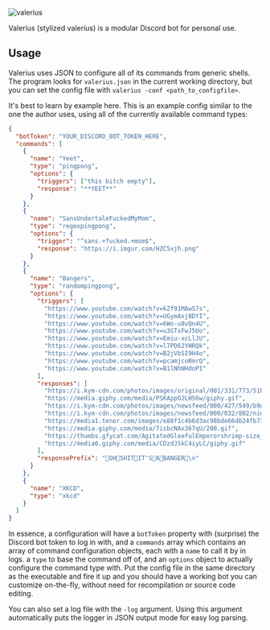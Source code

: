 ![valerius](https://i.imgur.com/EsgTukM.png)

Valerius (stylized valerius) is a modular Discord bot for personal use.

## Usage

Valerius uses JSON to configure all of its commands from generic shells.
The program looks for `valerius.json` in the current working directory, but you can set the config file with `valerius -conf <path_to_configfile>`.

It's best to learn by example here. This is an example config similar to the one the author uses, using all of the currently available command types:

```json
{
  "botToken": "YOUR_DISCORD_BOT_TOKEN_HERE",
  "commands": [
    {
      "name": "Yeet",
      "type": "pingpong",
      "options": {
        "triggers": ["this bitch empty"],
        "response": "**YEET**"
      }
    },
    {
      "name": "SansUndertaleFuckedMyMom",
      "type": "regexpingpong",
      "options": {
        "trigger": "^sans.+fucked.+mom$",
        "response": "https://i.imgur.com/HZC5xjh.png"
      }
    },
    {
      "name": "Bangers",
      "type": "randompingpong",
      "options": {
        "triggers": [
          "https://www.youtube.com/watch?v=kZf91MAwS7s",
          "https://www.youtube.com/watch?v=UGymAxj8DYI",
          "https://www.youtube.com/watch?v=6Wo-u8vQn4U",
          "https://www.youtube.com/watch?v=u3GTsFwJ5Uo",
          "https://www.youtube.com/watch?v=Emiu-xcLlJU",
          "https://www.youtube.com/watch?v=l7PD62YHRQk",
          "https://www.youtube.com/watch?v=B2jVbSI9H4o",
          "https://www.youtube.com/watch?v=pcamjcoRmrQ",
          "https://www.youtube.com/watch?v=B1lNhNHdoPI"
        ],
        "responses": [
          "https://i.kym-cdn.com/photos/images/original/001/331/773/518.gif",
          "https://media.giphy.com/media/PSKAppO2LH56w/giphy.gif",
          "https://i.kym-cdn.com/photos/images/newsfeed/000/427/549/b9d.gif",
          "https://i.kym-cdn.com/photos/images/newsfeed/000/032/802/ninja-dance.gif",
          "https://media1.tenor.com/images/e88f1c4b6d3ac98bde66db24fb73441d/tenor.gif?itemid=5586778",
          "https://media.giphy.com/media/7isbcNAx367qU/200.gif",
          "https://thumbs.gfycat.com/AgitatedGleefulEmperorshrimp-size_restricted.gif",
          "https://media0.giphy.com/media/CDzdJSkC4iyLC/giphy.gif"
        ],
        "responsePrefix": "🚨OH🚨SHIT🚨IT'S🚨A🚨BANGER🚨\n"
      }
    },
    {
      "name": "XKCD",
      "type": "xkcd"
    }
  ]
}
```

In essence, a configuration will have a `botToken` property with (surprise) the Discord bot token to log in with, and a `commands` array which contains an array of command configuration objects, each with a `name` to call it by in logs. a `type` to base the command off of, and an `options` object to actually configure the command type with. Put the config file in the same directory as the executable and fire it up and you should have a working bot you can customize on-the-fly, without need for recompilation or source code editing.

You can also set a log file with the `-log` argument. Using this argument automatically puts the logger in JSON output mode for easy log parsing.
